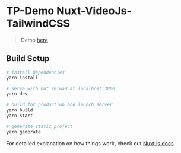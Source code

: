 # TP-Demo Nuxt-VideoJs-TailwindCSS

> Demo [here](https://tp-demo-nuxt-videojs.netlify.com/)

## Build Setup

``` bash
# install dependencies
yarn install

# serve with hot reload at localhost:3000
yarn dev

# build for production and launch server
yarn build
yarn start

# generate static project
yarn generate
```

For detailed explanation on how things work, check out [Nuxt.js docs](https://nuxtjs.org).
